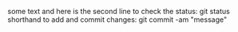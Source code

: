 some text
and here is the second line
to check the status: git status
shorthand to add and commit changes: git commit -am "message"


